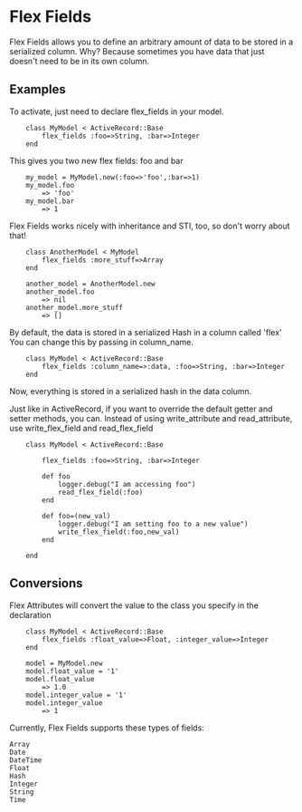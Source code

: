 Flex Fields
===============

Flex Fields allows you to define an arbitrary amount of data to be stored in 
a serialized column.  Why?  Because sometimes you have data that just doesn't need
to be in its own column. 

  
## Examples ##

To activate, just need to declare flex_fields in your model.

```
	class MyModel < ActiveRecord::Base
		flex_fields :foo=>String, :bar=>Integer
	end
```		
		
This gives you two new flex fields: foo and bar

```
	my_model = MyModel.new(:foo=>'foo',:bar=>1)
	my_model.foo
		=> 'foo'
	my_model.bar
		=> 1
```
			
Flex Fields works nicely with inheritance and STI, too, so don't worry about that!

```
	class AnotherModel < MyModel
		flex_fields :more_stuff=>Array
	end
	
	another_model = AnotherModel.new
	another_model.foo
		=> nil
	another_model.more_stuff
		=> []
```
			
By default, the data is stored in a serialized Hash in a column called 'flex'
You can change this by passing in column_name.

```
	class MyModel < ActiveRecord::Base
		flex_fields :column_name=>:data, :foo=>String, :bar=>Integer
	end
```
		
Now, everything is stored in a serialized hash in the data column.

Just like in ActiveRecord, if you want to override the default getter and setter methods,
you can.  Instead of using write_attribute and read_attribute, use write_flex_field and
read_flex_field

```
	class MyModel < ActiveRecord::Base
	
		flex_fields :foo=>String, :bar=>Integer
		
		def foo
			logger.debug("I am accessing foo")
			read_flex_field(:foo)
		end
		
		def foo=(new_val)
			logger.debug("I am setting foo to a new value")
			write_flex_field(:foo,new_val)
		end
	
	end
```
	
## Conversions ##

Flex Attributes will convert the value to the class you specify in the declaration

```
	class MyModel < ActiveRecord::Base
		flex_fields :float_value=>Float, :integer_value=>Integer
	end
	
	model = MyModel.new
	model.float_value = '1'
	model.float_value
		=> 1.0
	model.integer_value = '1'
	model.integer_value
		=> 1
```			
Currently, Flex Fields supports these types of fields:

	Array
	Date
	DateTime
	Float
	Hash
	Integer
	String
	Time